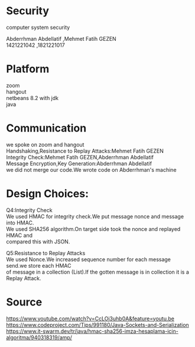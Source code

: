 # Security
computer system security

Abderrhman Abdellatif ,Mehmet Fatih GEZEN<br />
1421221042 ,1821221017 

# Platform 
 zoom<br />
 hangout<br />
 netbeans 8.2 with jdk<br />
 java<br />

# Communication
we spoke on zoom and hangout <br />
Handshaking,Resistance to Replay Attacks:Mehmet Fatih GEZEN<br />
Integrity Check:Mehmet Fatih GEZEN,Abderrhman Abdellatif<br />
Message Encryption,Key Generation:Abderrhman Abdellatif<br />
we did not  merge our code.We wrote code on Abderrhman's machine<br />

# Design Choices:
Q4:Integrity Check<br />
We used HMAC for integrity check.We put message nonce and message into HMAC.<br />
We used SHA256 algorithm.On target side took the nonce and replayed HMAC and<br />
compared this with JSON.<br />

Q5:Resistance to Replay Attacks<br />
We used Nonce.We increased sequence number for each message send.we store each HMAC<br />
of message  in  a collection (List).If the gotten message is in collection it is a Replay Attack.<br />

# Source
https://www.youtube.com/watch?v=CcLOj3uhb0A&feature=youtu.be<br />
https://www.codeproject.com/Tips/991180/Java-Sockets-and-Serialization<br />
https://www.it-swarm.dev/tr/java/hmac-sha256-imza-hesaplama-icin-algoritma/940318319/amp/<br />
